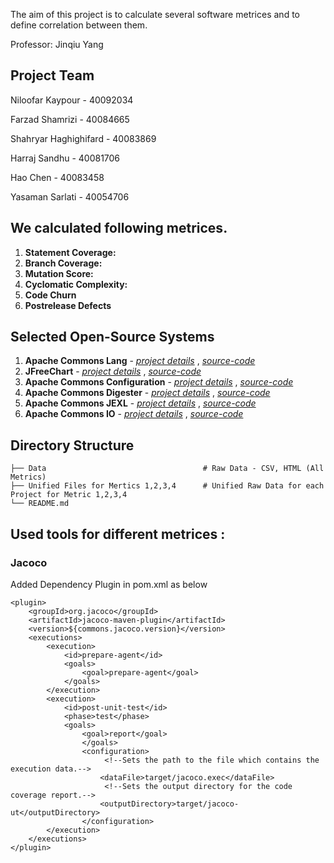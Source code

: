 The aim of this project is to calculate several software metrices and to define correlation between them.

Professor: Jinqiu Yang
## Project Team
Niloofar Kaypour  - 40092034 

Farzad Shamrizi - 40084665

Shahryar Haghighifard - 40083869

Harraj Sandhu - 40081706

Hao Chen - 40083458

Yasaman Sarlati - 40054706

## We calculated following metrices.

1. **Statement Coverage:**
2. **Branch Coverage:** 
3. **Mutation Score:**
4. **Cyclomatic Complexity:** 
5. **Code Churn**
6. **Postrelease Defects**

## Selected Open-Source Systems

1. **Apache Commons Lang** - [*project details*](https://commons.apache.org/proper/commons-lang/) , [*source-code*](https://github.com/apache/commons-lang)
2. **JFreeChart** - [*project details*](http://www.jfree.org/jfreechart/) , [*source-code*](https://github.com/jfree/jfreechart)
3. **Apache Commons Configuration** - [*project details*](https://commons.apache.org/proper/commons-configuration/) , [*source-code*](https://github.com/apache/commons-configuration) 
4. **Apache Commons Digester** - [*project details*](https://commons.apache.org/proper/commons-digester/) , [*source-code*](https://github.com/apache/commons-digester/tree/DIGESTER3_3_2) 
5. **Apache Commons JEXL** - [*project details*](https://commons.apache.org/proper/commons-jexl/) , [*source-code*](https://github.com/apache/commons-jexl) 
6. **Apache Commons IO** - [*project details*](https://commons.apache.org/proper/commons-io/) , [*source-code*](https://github.com/apache/commons-io)

## Directory Structure                                 

    ├── Data                                   # Raw Data - CSV, HTML (All Metrics)
    ├── Unified Files for Mertics 1,2,3,4      # Unified Raw Data for each Project for Metric 1,2,3,4
    └── README.md
    
## Used tools for different metrices :
### Jacoco
Added Dependency Plugin in pom.xml as below

```
<plugin>
	<groupId>org.jacoco</groupId>
	<artifactId>jacoco-maven-plugin</artifactId>
	<version>${commons.jacoco.version}</version>
	<executions>
		<execution>
			<id>prepare-agent</id>
			<goals>
				<goal>prepare-agent</goal>
			</goals>
		</execution>
		<execution>
			<id>post-unit-test</id>
			<phase>test</phase>
			<goals>
				<goal>report</goal>
				</goals>
				<configuration>
					 <!--Sets the path to the file which contains the execution data.-->
					<dataFile>target/jacoco.exec</dataFile>
					 <!--Sets the output directory for the code coverage report.-->
					<outputDirectory>target/jacoco-ut</outputDirectory>
				</configuration>
		</execution>
	</executions>
</plugin>
```
